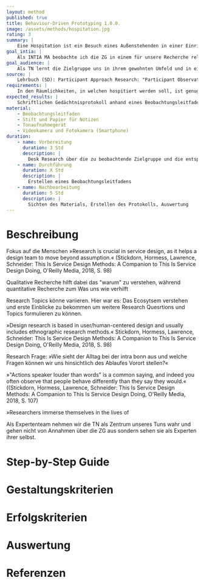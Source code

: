 ```yaml
---
layout: method
published: true
title: Behaviour-Driven Prototyping 1.0.0.
image: /assets/methods/hospitation.jpg
rating: 3
summary: |
    Eine Hospitation ist ein Besuch eines Außenstehenden in einer Einrichtung, Firma oder Behörde. Der Hospitant (Gast) soll dabei deren Arbeit kennenlernen oder begutachten bzw. arbeitet selbst probeweise mit. Je nach Art der Hospitation kann eine Ähnlichkeit zum Praktikum bestehen.
goal_intia: |
    Als INTIA MA beobachte ich die ZG in einem für unsere Recherche relevanten Umfeld/bei einer relevanten Tätigkeit um ihre Motivation, ihr Verhalten und ihre Tätigkeiten sowie das entsprechende Ecosystem entsprechend unserer Research Frage zu verstehen.
goal_audience: |
    Als TN lernt die Zielgruppe uns in ihrem gewohnten Umfeld und in einem gewohnten Setting kennen und bekommt die Chance, sich als Experten ihrer selbst zu positionieren, indem sie uns ihre Tätigkeiten erklärt.
source: |
    Lehrbuch (SD): Participant Approach Research: "Participant Observation" & "Contextual Interviews" Bezug: Ethnografische Recherchemethoden
requirements: |
    In den Räumlichkeiten, in welchen hospitiert werden soll, ist genug Platz für weitere Personen und die Hospitierenden behindern die Abläufe nicht
expected_results: |
    Schriftlichen Gedächtnisprotokoll anhand eines Beobachtungsleitfadens, Idealerweise Ton- und Bildaufnahmen
material:
    - Beobachtungsleitfaden
    - Stift und Papier für Notizen
    - Tonaufnahmegerät
    - Videokamera und Fotokamera (Smartphone)
duration:
    - name: Vorbereitung
      duration: 3 Std
      description: |
        Desk Research über die zu beobachtende Zielgruppe und die entsprechende Tätigkeit/das Umfeld
    - name: Durchführung
      duration: X Std
      description: |
        Erstellen eines Beobachtungsleitfadens
    - name: Nachbearbeitung
      duration: 5 Std
      description: |
        Sichten des Materials, Erstellen des Protokolls, Auswertung
---
```

# Beschreibung
Fokus auf die Menschen »Research is crucial in service design, as it helps a design team to move beyond assumption.« (Stickdorn, Hormess, Lawrence, Schneider: This Is Service Design Methods: A Companion to This Is Service Design Doing, O'Reilly Media, 2018, S. 98)

Qualitative Recherche hilft dabei das "warum" zu verstehen, während quantitative Recherche zum Was uns wie verhilft

Research Topics könne variieren. Hier war es: Das Ecosytsem verstehen und erste Einblicke zu bekommen um weitere Research Quesrtions und Topics formulieren zu können.

»Design research is based in user/human-centered design and usually includes ethnographic research methods.« Stickdorn, Hormess, Lawrence, Schneider: This Is Service Design Methods: A Companion to This Is Service Design Doing, O'Reilly Media, 2018, S. 98)

Research Frage: »Wie sieht der Alltag bei der intra bonn aus und welche Fragen können wir uns hinsichtlich des Ablaufes Vorort stellen?«

»"Actions speaker louder than words" is a common saying, and indeed you often observe that people behave differently than they say they would.« ((Stickdorn, Hormess, Lawrence, Schneider: This Is Service Design Methods: A Companion to This Is Service Design Doing, O'Reilly Media, 2018, S. 107)

»Researchers immerse themselves in the lives of 

Als Expertenteam nehmen wir die TN als Zentrum unseres Tuns wahr und gehen nicht von Annahmen über die ZG aus sondern sehen sie als Experten ihrer selbst.

# Step-by-Step Guide
# Gestaltungskriterien
# Erfolgskriterien
# Auswertung
# Referenzen
